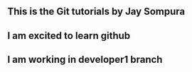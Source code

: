 ## This is the Git tutorials by Jay Sompura
## I am excited to learn github
## I am working in developer1 branch 